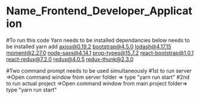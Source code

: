 # Name_Frontend_Developer_Application

#To run this code 
Yarn needs to be installed 
dependancies below needs to be installed
yarn add axios@0.19.2 bootstrap@4.5.0 lodash@4.17.15 moment@2.27.0 node-sass@4.14.1 prop-types@15.7.2 react-bootstrap@1.0.1 react-redux@7.2.0 redux@4.0.5 redux-thunk@2.3.0

#Two command prompt needs to be used simultaneously
#1st to run server 
=>Open command window from server folder => type "yarn run start"
#2nd to run actual project
=>Open command window from main project folder=> type "yarn run start"
